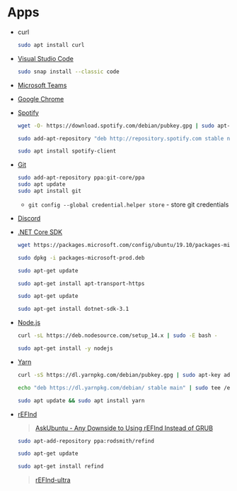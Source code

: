 # Apps

* curl
    ```bash
    sudo apt install curl
    ```
* [Visual Studio Code](https://code.visualstudio.com/docs/setup/linux)

    ```bash
    sudo snap install --classic code
    ```

* [Microsoft Teams](https://www.microsoft.com/en-us/microsoft-365/microsoft-teams/download-app)

* [Google Chrome](https://www.google.com/chrome/)

* [Spotify](https://www.spotify.com/us/download/linux/)

    ```bash
    wget -O- https://download.spotify.com/debian/pubkey.gpg | sudo apt-key add -

    sudo add-apt-repository "deb http://repository.spotify.com stable non-free"

    sudo apt install spotify-client
    ```

* [Git](https://git-scm.com/download/linux)

    ```bash
    sudo add-apt-repository ppa:git-core/ppa
    sudo apt update
    sudo apt install git
    ```

    * `git config --global credential.helper store` - store git credentials

* [Discord](https://discord.com/download)

* [.NET Core SDK](https://docs.microsoft.com/en-us/dotnet/core/install/linux-package-manager-ubuntu-1910)

    ```bash
    wget https://packages.microsoft.com/config/ubuntu/19.10/packages-microsoft-prod.deb -O packages-microsoft-prod.deb
    
    sudo dpkg -i packages-microsoft-prod.deb

    sudo apt-get update
    
    sudo apt-get install apt-transport-https

    sudo apt-get update

    sudo apt-get install dotnet-sdk-3.1
    ```

* [Node.js](https://github.com/nodesource/distributions/blob/master/README.md#installation-instructions)

    ```bash
    curl -sL https://deb.nodesource.com/setup_14.x | sudo -E bash -

    sudo apt-get install -y nodejs
    ```

* [Yarn](https://classic.yarnpkg.com/en/docs/install#debian-stable)

    ```bash
    curl -sS https://dl.yarnpkg.com/debian/pubkey.gpg | sudo apt-key add -
   
    echo "deb https://dl.yarnpkg.com/debian/ stable main" | sudo tee /etc/apt/sources.list.d/yarn.list

    sudo apt update && sudo apt install yarn
    ```

* [rEFInd](https://www.rodsbooks.com/refind/installing.html)

    > [AskUbuntu - Any Downside to Using rEFInd Instead of GRUB](https://askubuntu.com/questions/760875/any-downside-to-using-refind-instead-of-grub)

    ```bash
    sudo apt-add-repository ppa:rodsmith/refind

    sudo apt-get update

    sudo apt-get install refind
    ```

    > [rEFInd-ultra](https://github.com/JaimeStill/rEFInd-ultra)
